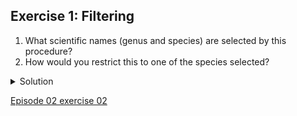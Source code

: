 ## Exercise 1: Filtering


1. What scientific names (genus and species) are selected by this procedure?
1. How would you restrict this to one of the species selected?

<details>
  
<summary>
    Solution
  </summary>
  <ol>
    <li>Do <code>Facet > Text facet</code> on the <code>scientificName</code> column after filtering. This will show that two names match your filter criteria. They are <code>Baiomys taylori</code> and <code>Chaetodipus baileyi</code>.
    <li>To restrict to only one of these two species, you could:
      <ul>
        <li>Check the <code>case sensitive</code> box within the <code>scientificName</code> facet. Once you do this, you will see that using the upper-case <code>Bai</code> will only > > return <code>Baiomys taylori</code>, while using lower-case <code>bai</code> will only return <code>Chaetodipus baileyi</code>.</li>
        <li>You could include more letters in your filter (i.e. typing <code>baio</code> will exclusively return <code>Baiomys taylori</code>, while <code>bail</code> will only return <code>Chaetodipus baileyi</code>).</li>
    </ul>
  </ol>
  
  </details>

[Episode 02 exercise 02](Episode02_ex02.md)
